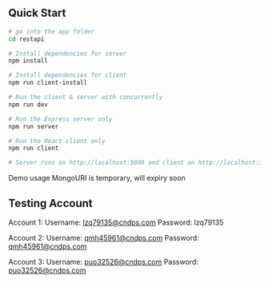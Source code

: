 ## Quick Start

```bash
# go into the app folder
cd restapi

# Install dependencies for server
npm install

# Install dependencies for client
npm run client-install

# Run the client & server with concurrently
npm run dev

# Run the Express server only
npm run server

# Run the React client only
npm run client

# Server runs on http://localhost:5000 and client on http://localhost:3000
```

Demo usage MongoURI is temporary, will expiry soon

## Testing Account

Account 1:
Username: lzq79135@cndps.com
Password: lzq79135

Account 2:
Username: qmh45961@cndps.com
Password: qmh45961@cndps.com

Account 3:
Username: puo32526@cndps.com
Password: puo32526@cndps.com


